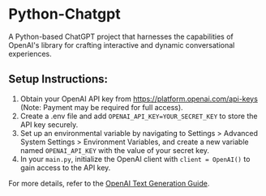 # Python-Chatgpt

A Python-based ChatGPT project that harnesses the capabilities of OpenAI's library for crafting interactive and dynamic conversational experiences.

## Setup Instructions:

1. Obtain your OpenAI API key from https://platform.openai.com/api-keys (Note: Payment may be required for full access).
2. Create a .env file and add `OPENAI_API_KEY=YOUR_SECRET_KEY` to store the API key securely.
3. Set up an environmental variable by navigating to Settings > Advanced System Settings > Environment Variables, and create a new variable named `OPENAI_API_KEY` with the value of your secret key.
4. In your `main.py`, initialize the OpenAI client with `client = OpenAI()` to gain access to the API key.

For more details, refer to the [OpenAI Text Generation Guide](https://platform.openai.com/docs/guides/text-generation).
